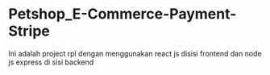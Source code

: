 # Petshop_E-Commerce-Payment-Stripe
Ini adalah project rpl dengan menggunakan react js disisi frontend dan node js express di sisi backend
